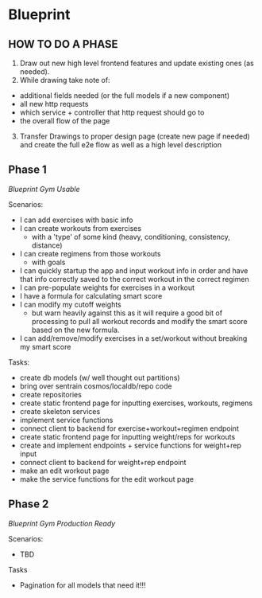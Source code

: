 # Blueprint

## HOW TO DO A PHASE

1. Draw out new high level frontend features and update existing ones (as needed).
2. While drawing take note of:

- additional fields needed (or the full models if a new component)
- all new http requests
- which service + controller that http request should go to
- the overall flow of the page

3. Transfer Drawings to proper design page (create new page if needed) and create the full e2e flow as well as a high level description

## Phase 1

_Blueprint Gym Usable_

Scenarios:

- I can add exercises with basic info
- I can create workouts from exercises
  - with a 'type' of some kind (heavy, conditioning, consistency, distance)
- I can create regimens from those workouts
  - with goals
- I can quickly startup the app and input workout info in order and have that info correctly saved to the correct workout in the correct regimen
- I can pre-populate weights for exercises in a workout
- I have a formula for calculating smart score
- I can modify my cutoff weights
  - but warn heavily against this as it will require a good bit of processing to pull all workout records and modify the smart score based on the new formula.
- I can add/remove/modify exercises in a set/workout without breaking my smart score

Tasks:

- create db models (w/ well thought out partitions)
- bring over sentrain cosmos/localdb/repo code
- create repositories
- create static frontend page for inputting exercises, workouts, regimens
- create skeleton services
- implement service functions
- connect client to backend for exercise+workout+regimen endpoint
- create static frontend page for inputting weight/reps for workouts
- create and implement endpoints + service functions for weight+rep input
- connect client to backend for weight+rep endpoint
- make an edit workout page
- make the service functions for the edit workout page

## Phase 2

_Blueprint Gym Production Ready_

Scenarios:

- TBD

Tasks

- Pagination for all models that need it!!!
